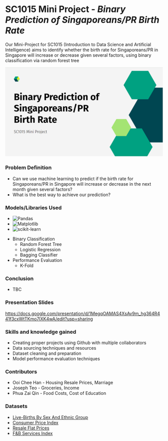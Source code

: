 # SC1015 Mini Project - _Binary Prediction of Singaporeans/PR Birth Rate_

Our Mini-Project for SC1015 (Introduction to Data Science and Artificial Intelligence) aims to identify whether the birth rate for Singaporeans/PR in Singapore will increase or decrease given several factors, using binary classification via random forest tree

![image](https://github.com/SleepHan/SC1015-Mini-Project/blob/a7462693a5e250391b9b6ca7566e8e8f4eb5a31e/Images/Project%20Title.png)

### Problem Definition

- Can we use machine learning to predict if the birth rate for Singaporeans/PR in Singapore will increase or decrease in the next month given several factors?
- What is the best way to achieve our prediction?

### Models/Libraries Used

* ![Pandas]
* ![Matplotlib]
* ![scikit-learn]
- Binary Classification
    - Random Forest Tree
    - Logistic Regression
    - Bagging Classifier
- Performance Evaluation
    - K-Fold

### Conclusion

- TBC

### Presentation Slides
https://docs.google.com/presentation/d/1MegqOAMAS4XsAv9m_hg364R441f3cxWtTKmo7IXK4wA/edit?usp=sharing

### Skills and knowledge gained

- Creating proper projects using Github with multiple collaborators
- Data sourcing techniques and resources
- Dataset cleaning and preparation
- Model performance evaluation techniques

### Contributors

- Ooi Chee Han - Housing Resale Prices, Marriage
- Joseph Teo - Groceries, Income
- Phua Zai Qin - Food Costs, Cost of Education

### Datasets
- [Live-Births By Sex And Ethnic Group](https://tablebuilder.singstat.gov.sg/table/TS/M810051)
- [Consumer Price Index](https://tablebuilder.singstat.gov.sg/table/TS/M212882)
- [Resale Flat Prices](https://data.gov.sg/dataset/resale-flat-prices?resource_id=adbbddd3-30e2-445f-a123-29bee150a6fe)
- [F&B Services Index](https://tablebuilder.singstat.gov.sg/table/TS/M601661)

[Pandas]: https://img.shields.io/badge/pandas-%23150458.svg?style=for-the-badge&logo=pandas&logoColor=white
[Matplotlib]: https://img.shields.io/badge/Matplotlib-%23ffffff.svg?style=for-the-badge&logo=Matplotlib&logoColor=black
[scikit-learn]: https://img.shields.io/badge/scikit--learn-%23F7931E.svg?style=for-the-badge&logo=scikit-learn&logoColor=white
